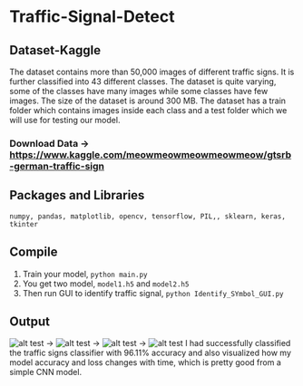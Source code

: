 # Traffic-Signal-Detect

## Dataset-Kaggle
The dataset contains more than 50,000 images of different traffic signs. It is further classified into 43 different classes. The dataset is quite varying, some of the classes have many images while some classes have few images. The size of the dataset is around 300 MB. The dataset has a train folder which contains images inside each class and a test folder which we will use for testing our model.

### Download Data -> https://www.kaggle.com/meowmeowmeowmeowmeow/gtsrb-german-traffic-sign

## Packages and Libraries
```numpy, pandas, matplotlib, opencv, tensorflow, PIL,, sklearn, keras, tkinter```

## Compile
1. Train your model, ```python main.py```
2. You get two model, ```model1.h5``` and ```model2.h5```
3. Then run GUI to identify traffic signal, ```python Identify_SYmbol_GUI.py``` 

## Output
![alt test](screenshots/img1) -> ![alt test](screenshots/img2) -> ![alt test](screenshots/img3) -> ![alt test](screenshots/img4)
I had successfully classified the traffic signs classifier with 96.11% accuracy and also visualized how my model accuracy and loss changes with time, which is pretty good from a simple CNN model.

